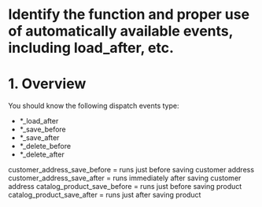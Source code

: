 # Identify the function and proper use of automatically available events, including load_after, etc.

# 1. Overview

You should know the following dispatch events type:

- *_load_after
- *_save_before
- *_save_after
- *_delete_before
- *_delete_after


customer_address_save_before = runs just before saving customer address
customer_address_save_after = runs immediately after saving customer address
catalog_product_save_before = runs just before saving product
catalog_product_save_after = runs just after saving product
